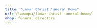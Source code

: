 ```yaml
---
title: "Lamar Christ Funeral Home"
url: /tamaqua/lamar-christ-funeral-home/
shop: funeral directors
---
```

